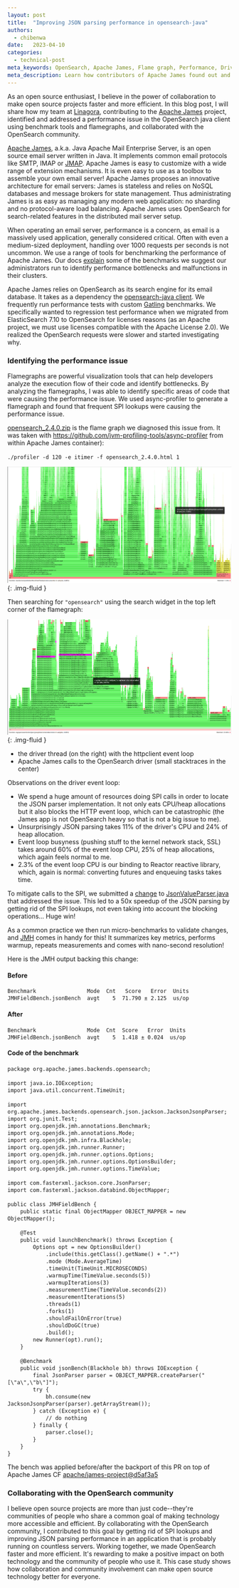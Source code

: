 ```yaml
---
layout: post
title:  "Improving JSON parsing performance in opensearch-java"
authors:
  - chibenwa
date:   2023-04-10
categories:
  - technical-post
meta_keywords: OpenSearch, Apache James, Flame graph, Performance, Driver
meta_description: Learn how contributors of Apache James found out and fixed major performance problems in OpenSearch Java driver JSON parsing.
---
```


As an open source enthusiast, I believe in the power of collaboration to make open source projects faster and more efficient. In this blog post, I will share how my team at [Linagora](https://linagora.com), contributing to the [Apache James](https://james.apache.org) project, identified and addressed a performance issue in the OpenSearch java client using benchmark tools and flamegraphs, and collaborated with the OpenSearch community.

[Apache James](https://james.apache.org), a.k.a. Java Apache Mail Enterprise Server, is an open source email server written in Java. It implements common email protocols like SMTP, IMAP or [JMAP](https://jmap.io). Apache James is easy to customize with a wide range of extension mechanisms. It is even easy to use as a toolbox to assemble your own email server! Apache James proposes an innovative architecture for email servers: James is stateless and relies on NoSQL databases and message brokers for state management. Thus administrating James is as easy as managing any modern web application: no sharding and no protocol-aware load balancing. Apache James uses OpenSearch for search-related features in the distributed mail server setup. 

When operating an email server, performance is a concern, as email is a massively used application, generally considered critical. Often with even a medium-sized deployment, handling over 1000 requests per seconds is not uncommon. We use a range of tools for benchmarking the performance of Apache James. Our docs [explain](https://github.com/apache/james-project/blob/master/server/apps/distributed-app/docs/modules/ROOT/pages/benchmark/index.adoc) some of the benchmarks we suggest our administrators run to identify performance bottlenecks and malfunctions in their clusters.

Apache James relies on OpenSearch as its search engine for its email database. It takes as a dependency the [opensearch-java client](https://github.com/opensearch-project/opensearch-java). We frequently run performance tests with custom [Gatling](https://gatling.io/) benchmarks. We specifically wanted to regression test performance when we migrated from ElasticSearch 7.10 to OpenSearch for licenses reasons (as an Apache project, we must use licenses compatible with the Apache License 2.0). We realized the OpenSearch requests were slower and started investigating why.

### Identifying the performance issue

Flamegraphs are powerful visualization tools that can help developers analyze the execution flow of their code and identify bottlenecks. By analyzing the flamegraphs, I was able to identify specific areas of code that were causing the performance issue. We used async-profiler to generate a flamegraph and found that frequent SPI lookups were causing the performance issue.

[opensearch_2.4.0.zip](https://github.com/opensearch-project/opensearch-java/files/10334079/opensearch_2.4.0.zip) is the flame graph we diagnosed this issue from. It was taken with <https://github.com/jvm-profiling-tools/async-profiler>  from within Apache James container):

`./profiler -d 120 -e itimer -f opensearch_2.4.0.html 1`


<img src="/assets/media/blog-images/2023-04-10-opensource-perf/flame1.png" alt="Flame graph general overview"/>{: .img-fluid }


Then searching for `"opensearch"` using the search widget in the top left corner of the flamegraph:

<img src="/assets/media/blog-images/2023-04-10-opensource-perf/flame2.png" alt="Flame graph: OpenSearch driver threads"/>{: .img-fluid }

-   the driver thread (on the right) with the httpclient event loop
-   Apache James calls to the OpenSearch driver (small stacktraces in the center)

Observations on the driver event loop:

-   We spend a huge amount of resources doing SPI calls in order to locate the JSON parser implementation. It not only eats CPU/heap allocations but it also blocks the HTTP event loop, which can be catastrophic (the James app is not OpenSearch heavy so that is not a big issue to me).
-   Unsurprisingly JSON parsing takes 11% of the driver's CPU and 24% of heap allocation.
-   Event loop busyness (pushing stuff to the kernel network stack, SSL) takes around 60% of the event loop CPU, 25% of heap allocations, which again feels normal to me.
-   2.3% of the event loop CPU is our binding to Reactor reactive library, which, again is normal: converting futures and enqueuing tasks takes time.

To mitigate calls to the SPI, we submitted a [change](https://github.com/opensearch-project/opensearch-java/pull/293) to [JsonValueParser.java](https://github.com/opensearch-project/opensearch-java/blob/a8df7e7c26ccc644811539c4fea57d97f1031aaa/java-client/src/main/java/org/opensearch/client/json/jackson/JsonValueParser.java#L52) that addressed the issue. This led to a 50x speedup of the JSON parsing by getting rid of the SPI lookups, not even taking into account the blocking operations... Huge win!

As a common practice we then run micro-benchmarks to validate changes, and [JMH](https://github.com/openjdk/jmh) comes in handy for this! It summarizes key metrics, performs warmup, repeats measurements and comes with nano-second resolution!

Here is the JMH output backing this change:

#### Before

```
Benchmark                Mode  Cnt   Score   Error  Units
JMHFieldBench.jsonBench  avgt    5  71.790 ± 2.125  us/op
```

#### After

```
Benchmark                Mode  Cnt  Score   Error  Units
JMHFieldBench.jsonBench  avgt    5  1.418 ± 0.024  us/op
```

#### Code of the benchmark

```
package org.apache.james.backends.opensearch;

import java.io.IOException;
import java.util.concurrent.TimeUnit;

import org.apache.james.backends.opensearch.json.jackson.JacksonJsonpParser;
import org.junit.Test;
import org.openjdk.jmh.annotations.Benchmark;
import org.openjdk.jmh.annotations.Mode;
import org.openjdk.jmh.infra.Blackhole;
import org.openjdk.jmh.runner.Runner;
import org.openjdk.jmh.runner.options.Options;
import org.openjdk.jmh.runner.options.OptionsBuilder;
import org.openjdk.jmh.runner.options.TimeValue;

import com.fasterxml.jackson.core.JsonParser;
import com.fasterxml.jackson.databind.ObjectMapper;

public class JMHFieldBench {
    public static final ObjectMapper OBJECT_MAPPER = new ObjectMapper();

    @Test
    public void launchBenchmark() throws Exception {
        Options opt = new OptionsBuilder()
            .include(this.getClass().getName() + ".*")
            .mode (Mode.AverageTime)
            .timeUnit(TimeUnit.MICROSECONDS)
            .warmupTime(TimeValue.seconds(5))
            .warmupIterations(3)
            .measurementTime(TimeValue.seconds(2))
            .measurementIterations(5)
            .threads(1)
            .forks(1)
            .shouldFailOnError(true)
            .shouldDoGC(true)
            .build();
        new Runner(opt).run();
    }

    @Benchmark
    public void jsonBench(Blackhole bh) throws IOException {
        final JsonParser parser = OBJECT_MAPPER.createParser("[\"a\",\"b\"]");
        try {
            bh.consume(new JacksonJsonpParser(parser).getArrayStream());
        } catch (Exception e) {
            // do nothing
        } finally {
            parser.close();
        }
    }
}
```

The bench was applied before/after the backport of this PR on top of Apache James CF [apache/james-project@d5af3a5](https://github.com/apache/james-project/commit/d5af3a52cd30eebf7a8fb4d8f2402920c42d5f7c)

### Collaborating with the OpenSearch community

I believe open source projects are more than just code--they're communities of people who share a common goal of making technology more accessible and efficient. By collaborating with the OpenSearch community, I contributed to this goal by getting rid of SPI lookups and improving JSON parsing performance in an application that is probably running on countless servers. Working together, we made OpenSearch faster and more efficient. It's rewarding to make a positive impact on both technology and the community of people who use it. This case study shows how collaboration and community involvement can make open source technology better for everyone.
